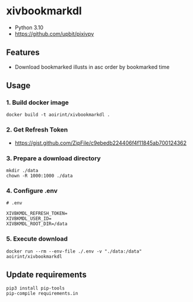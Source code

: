 # xivbookmarkdl

- Python 3.10
- <https://github.com/upbit/pixivpy>


## Features

- Download bookmarked illusts in asc order by bookmarked time


## Usage

### 1. Build docker image

```shell
docker build -t aoirint/xivbookmarkdl .
```

### 2. Get Refresh Token

- <https://gist.github.com/ZipFile/c9ebedb224406f4f11845ab700124362>

### 3. Prepare a download directory

```shell
mkdir ./data
chown -R 1000:1000 ./data
```

### 4. Configure .env

```env
# .env

XIVBKMDL_REFRESH_TOKEN=
XIVBKMDL_USER_ID=
XIVBKMDL_ROOT_DIR=/data
```

### 5. Execute download

```shell
docker run --rm --env-file ./.env -v "./data:/data" aoirint/xivbookmarkdl
```


## Update requirements

```shell
pip3 install pip-tools
pip-compile requirements.in
```
